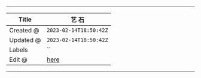 -----

| Title     | 艺 石                                                 |
| --------- | --------------------------------------------------- |
| Created @ | `2023-02-14T18:50:42Z`                              |
| Updated @ | `2023-02-14T18:50:42Z`                              |
| Labels    | \`\`                                                |
| Edit @    | [here](https://github.com/junxnone/wiki/issues/121) |

-----

